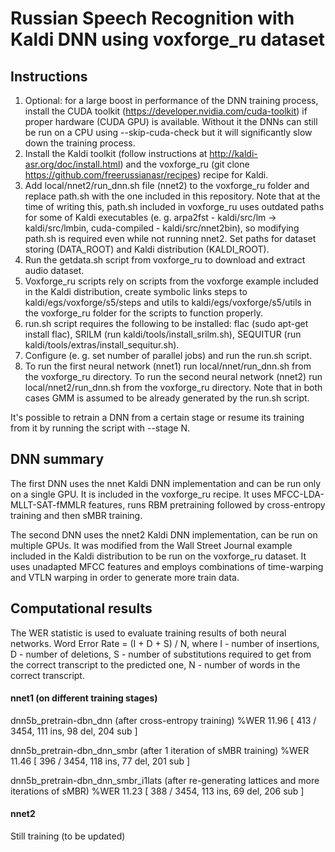 # Russian Speech Recognition with Kaldi DNN using voxforge_ru dataset
## Instructions

1. Optional: for a large boost in performance of the DNN training process, install the CUDA toolkit (https://developer.nvidia.com/cuda-toolkit) if proper hardware (CUDA GPU) is available. Without it the DNNs can still be run on a CPU using --skip-cuda-check but it will significantly slow down the training process.
2. Install the Kaldi toolkit (follow instructions at http://kaldi-asr.org/doc/install.html) and the voxforge_ru (git clone https://github.com/freerussianasr/recipes) recipe for Kaldi. 
3. Add local/nnet2/run\_dnn.sh file (nnet2) to the voxforge\_ru folder and replace path.sh with the one included in this repository. Note that at the time of writing this, path.sh included in voxforge\_ru uses outdated paths for some of Kaldi executables (e. g. arpa2fst - kaldi/src/lm -> kaldi/src/lmbin, cuda-compiled - kaldi/src/nnet2bin), so modifying path.sh is required even while not running nnet2. Set paths for dataset storing (DATA\_ROOT) and Kaldi distribution (KALDI\_ROOT).
4. Run the getdata.sh script from voxforge_ru to download and extract audio dataset.
5. Voxforge\_ru scripts rely on scripts from the voxforge example included in the Kaldi distribution, create symbolic links steps to kaldi/egs/voxforge/s5/steps and utils to kaldi/egs/voxforge/s5/utils in the voxforge_ru folder for the scripts to function properly.
6. run.sh script requires the following to be installed: flac (sudo apt-get install flac), SRILM (run kaldi/tools/install\_srilm.sh), SEQUITUR (run kaldi/tools/extras/install\_sequitur.sh).
7. Configure (e. g. set number of parallel jobs) and run the run.sh script.
8. To run the first neural network (nnet1) run local/nnet/run\_dnn.sh from the voxforge\_ru directory. To run the second neural network (nnet2) run local/nnet2/run\_dnn.sh from the voxforge\_ru directory. Note that in both cases GMM is assumed to be already generated by the run.sh script.

It's possible to retrain a DNN from a certain stage or resume its training from it by running the script with --stage N.

## DNN summary

The first DNN uses the nnet Kaldi DNN implementation and can be run only on a single GPU. It is included in the voxforge_ru recipe. It uses MFCC-LDA-MLLT-SAT-fMMLR features, runs RBM pretraining followed by cross-entropy training and then sMBR training.

The second DNN uses the nnet2 Kaldi DNN implementation, can be run on multiple GPUs. It was modified from the Wall Street Journal example included in the Kaldi distribution to be run on the voxforge_ru dataset. It uses unadapted MFCC features and employs combinations of time-warping and VTLN warping in order to generate more train data.

## Computational results

The WER statistic is used to evaluate training results of both neural networks. Word Error Rate = (I + D + S) / N, where I - number of insertions, D - number of deletions, S - number of substitutions required to get from the correct transcript to the predicted one, N - number of words in the correct transcript.

#### nnet1 (on different training stages)

dnn5b\_pretrain-dbn_dnn (after cross-entropy training)
%WER 11.96 \[ 413 / 3454, 111 ins, 98 del, 204 sub \]

dnn5b\_pretrain-dbn\_dnn\_smbr (after 1 iteration of sMBR training)
%WER 11.46 \[ 396 / 3454, 118 ins, 77 del, 201 sub \]

dnn5b\_pretrain-dbn\_dnn\_smbr\_i1lats (after re-generating lattices and more iterations of sMBR)
%WER 11.23 \[ 388 / 3454, 113 ins, 69 del, 206 sub \]

#### nnet2

Still training (to be updated)
